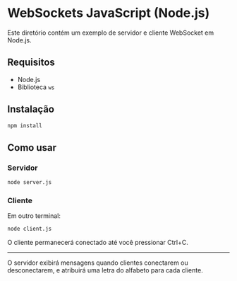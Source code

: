 # WebSockets JavaScript (Node.js)

Este diretório contém um exemplo de servidor e cliente WebSocket em Node.js.

## Requisitos

- Node.js
- Biblioteca `ws`

## Instalação

```bash
npm install
```

## Como usar

### Servidor

```bash
node server.js
```

### Cliente

Em outro terminal:

```bash
node client.js
```

O cliente permanecerá conectado até você pressionar Ctrl+C.

---

O servidor exibirá mensagens quando clientes conectarem ou desconectarem, e atribuirá uma letra do alfabeto para cada cliente.
